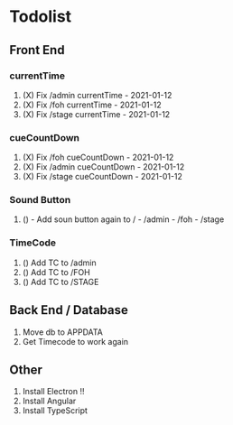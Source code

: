 # Todolist

## Front End
### currentTime
1. (X) Fix /admin currentTime   - 2021-01-12
2. (X) Fix /foh currentTime     - 2021-01-12
3. (X) Fix /stage currentTime   - 2021-01-12
### cueCountDown
1. (X) Fix /foh cueCountDown    - 2021-01-12
2. (X) Fix /admin cueCountDown  - 2021-01-12
3. (X) Fix /stage cueCountDown  - 2021-01-12
### Sound Button
1. () - Add soun button again to / - /admin - /foh - /stage
### TimeCode
1. () Add TC to /admin
2. () Add TC to /FOH
3. () Add TC to /STAGE

## Back End / Database
1. Move db to APPDATA
2. Get Timecode to work again
## Other
1. Install Electron !!
2. Install Angular
3. Install TypeScript
